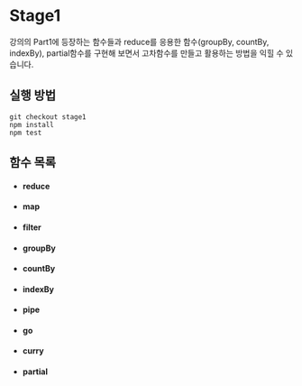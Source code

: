# Stage1
강의의 Part1에 등장하는 함수들과 reduce를 응용한 함수(groupBy, countBy, indexBy), partial함수를 구현해 보면서 고차함수를 만들고 활용하는 방법을 익힐 수 있습니다.


## 실행 방법
```shell
git checkout stage1
npm install
npm test
```


## 함수 목록
- #### reduce
- #### map
- #### filter
- #### groupBy
- #### countBy
- #### indexBy
- #### pipe
- #### go
- #### curry
- #### partial

